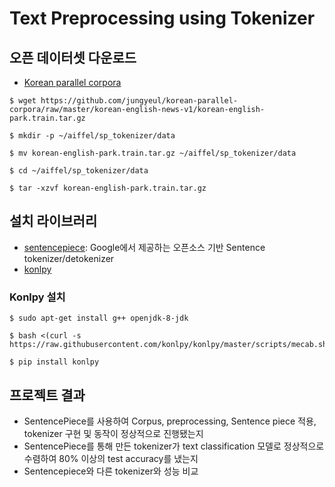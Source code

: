 # Text Preprocessing using Tokenizer

## 오픈 데이터셋 다운로드 
* [Korean parallel corpora](https://github.com/jungyeul/korean-parallel-corpora)
```
$ wget https://github.com/jungyeul/korean-parallel-corpora/raw/master/korean-english-news-v1/korean-english-park.train.tar.gz
```
```
$ mkdir -p ~/aiffel/sp_tokenizer/data
```
```
$ mv korean-english-park.train.tar.gz ~/aiffel/sp_tokenizer/data
```
```
$ cd ~/aiffel/sp_tokenizer/data
```
```
$ tar -xzvf korean-english-park.train.tar.gz
```
## 설치 라이브러리  
* [sentencepiece](https://github.com/google/sentencepiece): Google에서 제공하는 오픈소스 기반 Sentence tokenizer/detokenizer
* [konlpy](https://konlpy.org/ko/latest/install/)

### Konlpy 설치 
```
$ sudo apt-get install g++ openjdk-8-jdk
```

```
$ bash <(curl -s https://raw.githubusercontent.com/konlpy/konlpy/master/scripts/mecab.sh)
```

```
$ pip install konlpy
```

## 
## 프로젝트 결과 
* SentencePiece를 사용하여 Corpus, preprocessing, Sentence piece 적용, tokenizer 구현 및 동작이 정상적으로 진행됐는지 
* SentencePiece를 통해 만든 tokenizer가 text classification 모델로 정상적으로 수렴하여 80% 이상의 test accuracy를 냈는지
* Sentencepiece와 다른 tokenizer와 성능 비교 